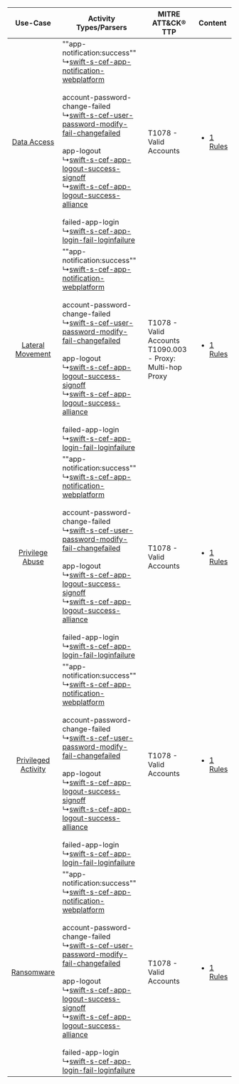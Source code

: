 |    Use-Case    | Activity Types/Parsers    | MITRE ATT&CK® TTP    | Content    |
|:----:| ---- | ---- | ---- |
|         [Data Access](../../../UseCases/uc_data_access.md)         |  ""app-notification:success""<br> ↳[swift-s-cef-app-notification-webplatform](Ps/pC_swiftscefappnotificationwebplatform.md)<br><br> account-password-change-failed<br> ↳[swift-s-cef-user-password-modify-fail-changefailed](Ps/pC_swiftscefuserpasswordmodifyfailchangefailed.md)<br><br> app-logout<br> ↳[swift-s-cef-app-logout-success-signoff](Ps/pC_swiftscefapplogoutsuccesssignoff.md)<br> ↳[swift-s-cef-app-logout-success-alliance](Ps/pC_swiftscefapplogoutsuccessalliance.md)<br><br> failed-app-login<br> ↳[swift-s-cef-app-login-fail-loginfailure](Ps/pC_swiftscefapploginfailloginfailure.md)<br> | T1078 - Valid Accounts<br>    | [<ul><li>1 Rules</li></ul>](RM/r_m_swift_swift_Data_Access.md)         |
|    [Lateral Movement](../../../UseCases/uc_lateral_movement.md)    |  ""app-notification:success""<br> ↳[swift-s-cef-app-notification-webplatform](Ps/pC_swiftscefappnotificationwebplatform.md)<br><br> account-password-change-failed<br> ↳[swift-s-cef-user-password-modify-fail-changefailed](Ps/pC_swiftscefuserpasswordmodifyfailchangefailed.md)<br><br> app-logout<br> ↳[swift-s-cef-app-logout-success-signoff](Ps/pC_swiftscefapplogoutsuccesssignoff.md)<br> ↳[swift-s-cef-app-logout-success-alliance](Ps/pC_swiftscefapplogoutsuccessalliance.md)<br><br> failed-app-login<br> ↳[swift-s-cef-app-login-fail-loginfailure](Ps/pC_swiftscefapploginfailloginfailure.md)<br> | T1078 - Valid Accounts<br>T1090.003 - Proxy: Multi-hop Proxy<br> | [<ul><li>1 Rules</li></ul>](RM/r_m_swift_swift_Lateral_Movement.md)    |
|     [Privilege Abuse](../../../UseCases/uc_privilege_abuse.md)     |  ""app-notification:success""<br> ↳[swift-s-cef-app-notification-webplatform](Ps/pC_swiftscefappnotificationwebplatform.md)<br><br> account-password-change-failed<br> ↳[swift-s-cef-user-password-modify-fail-changefailed](Ps/pC_swiftscefuserpasswordmodifyfailchangefailed.md)<br><br> app-logout<br> ↳[swift-s-cef-app-logout-success-signoff](Ps/pC_swiftscefapplogoutsuccesssignoff.md)<br> ↳[swift-s-cef-app-logout-success-alliance](Ps/pC_swiftscefapplogoutsuccessalliance.md)<br><br> failed-app-login<br> ↳[swift-s-cef-app-login-fail-loginfailure](Ps/pC_swiftscefapploginfailloginfailure.md)<br> | T1078 - Valid Accounts<br>    | [<ul><li>1 Rules</li></ul>](RM/r_m_swift_swift_Privilege_Abuse.md)     |
| [Privileged Activity](../../../UseCases/uc_privileged_activity.md) |  ""app-notification:success""<br> ↳[swift-s-cef-app-notification-webplatform](Ps/pC_swiftscefappnotificationwebplatform.md)<br><br> account-password-change-failed<br> ↳[swift-s-cef-user-password-modify-fail-changefailed](Ps/pC_swiftscefuserpasswordmodifyfailchangefailed.md)<br><br> app-logout<br> ↳[swift-s-cef-app-logout-success-signoff](Ps/pC_swiftscefapplogoutsuccesssignoff.md)<br> ↳[swift-s-cef-app-logout-success-alliance](Ps/pC_swiftscefapplogoutsuccessalliance.md)<br><br> failed-app-login<br> ↳[swift-s-cef-app-login-fail-loginfailure](Ps/pC_swiftscefapploginfailloginfailure.md)<br> | T1078 - Valid Accounts<br>    | [<ul><li>1 Rules</li></ul>](RM/r_m_swift_swift_Privileged_Activity.md) |
|          [Ransomware](../../../UseCases/uc_ransomware.md)          |  ""app-notification:success""<br> ↳[swift-s-cef-app-notification-webplatform](Ps/pC_swiftscefappnotificationwebplatform.md)<br><br> account-password-change-failed<br> ↳[swift-s-cef-user-password-modify-fail-changefailed](Ps/pC_swiftscefuserpasswordmodifyfailchangefailed.md)<br><br> app-logout<br> ↳[swift-s-cef-app-logout-success-signoff](Ps/pC_swiftscefapplogoutsuccesssignoff.md)<br> ↳[swift-s-cef-app-logout-success-alliance](Ps/pC_swiftscefapplogoutsuccessalliance.md)<br><br> failed-app-login<br> ↳[swift-s-cef-app-login-fail-loginfailure](Ps/pC_swiftscefapploginfailloginfailure.md)<br> | T1078 - Valid Accounts<br>    | [<ul><li>1 Rules</li></ul>](RM/r_m_swift_swift_Ransomware.md)          |